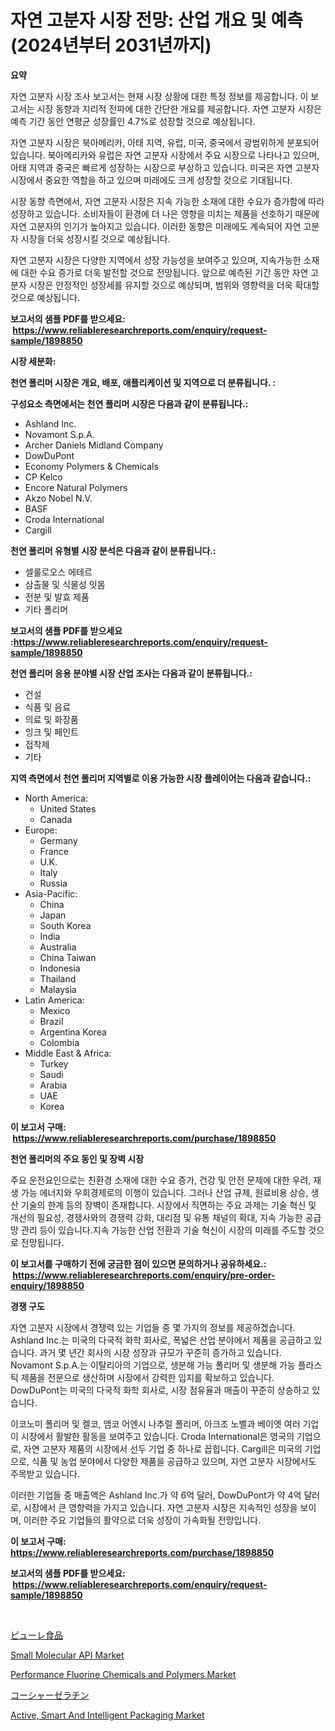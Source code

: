 <p><h1>자연 고분자 시장 전망: 산업 개요 및 예측 (2024년부터 2031년까지)</h1></p><p><strong>요약</strong></p>
<p><p>자연 고분자 시장 조사 보고서는 현재 시장 상황에 대한 특정 정보를 제공합니다. 이 보고서는 시장 동향과 지리적 전파에 대한 간단한 개요를 제공합니다. 자연 고분자 시장은 예측 기간 동안 연평균 성장률인 4.7%로 성장할 것으로 예상됩니다.</p><p>자연 고분자 시장은 북아메리카, 아태 지역, 유럽, 미국, 중국에서 광범위하게 분포되어 있습니다. 북아메리카와 유럽은 자연 고분자 시장에서 주요 시장으로 나타나고 있으며, 아태 지역과 중국은 빠르게 성장하는 시장으로 부상하고 있습니다. 미국은 자연 고분자 시장에서 중요한 역할을 하고 있으며 미래에도 크게 성장할 것으로 기대됩니다.</p><p>시장 동향 측면에서, 자연 고분자 시장은 지속 가능한 소재에 대한 수요가 증가함에 따라 성장하고 있습니다. 소비자들이 환경에 더 나은 영향을 미치는 제품을 선호하기 때문에 자연 고분자의 인기가 높아지고 있습니다. 이러한 동향은 미래에도 계속되어 자연 고분자 시장을 더욱 성장시킬 것으로 예상됩니다.</p><p>자연 고분자 시장은 다양한 지역에서 성장 가능성을 보여주고 있으며, 지속가능한 소재에 대한 수요 증가로 더욱 발전할 것으로 전망됩니다. 앞으로 예측된 기간 동안 자연 고분자 시장은 안정적인 성장세를 유지할 것으로 예상되며, 범위와 영향력을 더욱 확대할 것으로 예상됩니다.</p></p>
<p><strong>보고서의 샘플 PDF를 받으세요: &nbsp;<a href="https://www.reliableresearchreports.com/enquiry/request-sample/1898850">https://www.reliableresearchreports.com/enquiry/request-sample/1898850</a></strong></p>
<p><strong>시장 세분화:</strong></p>
<p><strong> 천연 폴리머 시장은 개요, 배포, 애플리케이션 및 지역으로 더 분류됩니다. :</strong></p>
<p><strong>구성요소 측면에서는 천연 폴리머 시장은 다음과 같이 분류됩니다.:</strong></p>
<p><ul><li>Ashland Inc.</li><li>Novamont S.p.A.</li><li>Archer Daniels Midland Company</li><li>DowDuPont</li><li>Economy Polymers & Chemicals</li><li>CP Kelco</li><li>Encore Natural Polymers</li><li>Akzo Nobel N.V.</li><li>BASF</li><li>Croda International</li><li>Cargill</li></ul></p>
<p><strong> 천연 폴리머 유형별 시장 분석은 다음과 같이 분류됩니다.:</strong></p>
<p><ul><li>셀룰로오스 에테르</li><li>삼출물 및 식물성 잇몸</li><li>전분 및 발효 제품</li><li>기타 폴리머</li></ul></p>
<p><strong>보고서의 샘플 PDF를 받으세요 :<a href="https://www.reliableresearchreports.com/enquiry/request-sample/1898850">https://www.reliableresearchreports.com/enquiry/request-sample/1898850</a></strong></p>
<p><strong> 천연 폴리머 응용 분야별 시장 산업 조사는 다음과 같이 분류됩니다.:</strong></p>
<p><ul><li>건설</li><li>식품 및 음료</li><li>의료 및 화장품</li><li>잉크 및 페인트</li><li>접착제</li><li>기타</li></ul></p>
<p><strong>지역 측면에서 천연 폴리머 지역별로 이용 가능한 시장 플레이어는 다음과 같습니다.:</strong></p>
<p><ul>
    <li>
        North America:
        <ul>
            <li>United States</li>
            <li>Canada</li>
        </ul>
    </li>
    <li>
        Europe:
        <ul>
            <li>Germany</li>
            <li>France</li>
            <li>U.K.</li>
            <li>Italy</li>
            <li>Russia</li>
        </ul>
    </li>
    <li>
        Asia-Pacific:
        <ul>
            <li>China</li>
            <li>Japan</li>
            <li>South Korea</li>
            <li>India</li>
            <li>Australia</li>
            <li>China Taiwan</li>
            <li>Indonesia</li>
            <li>Thailand</li>
            <li>Malaysia</li>
        </ul>
    </li>
    <li>
        Latin America:
        <ul>
            <li>Mexico</li>
            <li>Brazil</li>
            <li>Argentina Korea</li>
            <li>Colombia</li>
        </ul>
    </li>
    <li>
        Middle East & Africa:
        <ul>
            <li>Turkey</li>
            <li>Saudi</li>
            <li>Arabia</li>
            <li>UAE</li>
            <li>Korea</li>
        </ul>
    </li>
    </ul></p>
<p><strong>이 보고서 구매: &nbsp;<a href="https://www.reliableresearchreports.com/purchase/1898850">https://www.reliableresearchreports.com/purchase/1898850</a></strong></p>
<p><strong>천연 폴리머의 주요 동인 및 장벽 시장</strong></p>
<p><p>주요 운전요인으로는 친환경 소재에 대한 수요 증가, 건강 및 안전 문제에 대한 우려, 재생 가능 에너지와 우회경제로의 이행이 있습니다. 그러나 산업 규제, 원료비용 상승, 생산 기술의 한계 등의 장벽이 존재합니다. 시장에서 직면하는 주요 과제는 기술 혁신 및 개선의 필요성, 경쟁사와의 경쟁력 강화, 대리점 및 유통 채널의 확대, 지속 가능한 공급망 관리 등이 있습니다.지속 가능한 산업 전환과 기술 혁신이 시장의 미래를 주도할 것으로 전망됩니다.</p></p>
<p><strong>이 보고서를 구매하기 전에 궁금한 점이 있으면 문의하거나 공유하세요.: &nbsp;<a href="https://www.reliableresearchreports.com/enquiry/pre-order-enquiry/1898850">https://www.reliableresearchreports.com/enquiry/pre-order-enquiry/1898850</a></strong></p>
<p><strong>경쟁 구도</strong></p>
<p><p>자연 고분자 시장에서 경쟁력 있는 기업들 중 몇 가지의 정보를 제공하겠습니다. Ashland Inc.는 미국의 다국적 화학 회사로, 폭넓은 산업 분야에서 제품을 공급하고 있습니다. 과거 몇 년간 회사의 시장 성장과 규모가 꾸준히 증가하고 있습니다. Novamont S.p.A.는 이탈리아의 기업으로, 생분해 가능 폴리머 및 생분해 가능 플라스틱 제품을 전문으로 생산하며 시장에서 강력한 입지를 확보하고 있습니다. DowDuPont는 미국의 다국적 화학 회사로, 시장 점유율과 매출이 꾸준히 상승하고 있습니다.</p><p>이코노미 폴리머 및 켈코, 앰코 어엔시 나추럴 폴리머, 아크조 노벨과 베이엣 여러 기업이 시장에서 활발한 활동을 보여주고 있습니다. Croda International은 영국의 기업으로, 자연 고분자 제품의 시장에서 선두 기업 중 하나로 꼽힙니다. Cargill은 미국의 기업으로, 식품 및 농업 분야에서 다양한 제품을 공급하고 있으며, 자연 고분자 시장에서도 주목받고 있습니다.</p><p>이러한 기업들 중 매출액은 Ashland Inc.가 약 6억 달러, DowDuPont가 약 4억 달러로, 시장에서 큰 영향력을 가지고 있습니다. 자연 고분자 시장은 지속적인 성장을 보이며, 이러한 주요 기업들의 활약으로 더욱 성장이 가속화될 전망입니다.</p></p>
<p><strong>이 보고서 구매: &nbsp; <a href="https://www.reliableresearchreports.com/purchase/1898850">https://www.reliableresearchreports.com/purchase/1898850</a></strong></p>
<p><strong>보고서의 샘플 PDF를 받으세요: &nbsp;<a href="https://www.reliableresearchreports.com/enquiry/request-sample/1898850">https://www.reliableresearchreports.com/enquiry/request-sample/1898850</a></strong><strong></strong></p>
<p>&nbsp;</p>
<p><p><a href="https://github.com/efcvopdgkdx128/Market-Research-Report-List-1/blob/main/2709816194766.md">ピューレ食品</a></p><p><a href="https://issuu.com/reportprime-2/docs/small-molecular-api-market-size-2030.pptx">Small Molecular API Market</a></p><p><a href="https://github.com/Chiragrp22/Market-Research-Report-List-3/blob/main/performance-fluorine-chemicals-and-polymers-market.md">Performance Fluorine Chemicals and Polymers Market</a></p><p><a href="https://github.com/hwbcz413288296/Market-Research-Report-List-1/blob/main/2854292194767.md">コーシャーゼラチン</a></p><p><a href="https://issuu.com/reportprime-2/docs/active-smart-and-intelligent-packaging-market-size">Active, Smart And Intelligent Packaging Market</a></p></p>